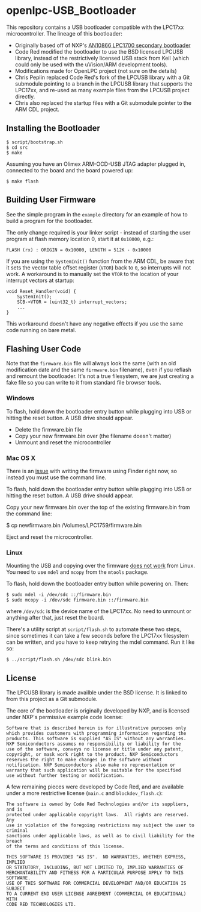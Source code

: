 openlpc-USB_Bootloader
======================

This repository contains a USB bootloader compatible with the LPC17xx
microcontroller. The lineage of this bootloader:

* Originally based off of NXP's [AN10866 LPC1700 secondary
  bootloader](http://www.lpcware.com/content/nxpfile/an10866-lpc1700-secondary-usb-bootloader)
* Code Red modified the bootloader to use the BSD licensed LPCUSB library,
  instead of the restrictively licensed USB stack from Keil (which could only be
  used with the uVision/ARM development tools).
* Modifications made for OpenLPC project (not sure on the details)
* Chris Peplin replaced Code Red's fork of the LPCUSB library with a Git
  submodule pointing to a branch in the LPCUSB library that supports the
  LPC17xx, and re-used as many example files from the LPCUSB project directly.
* Chris also replaced the startup files with a Git submodule pointer to the ARM
  CDL project.

## Installing the Bootloader

    $ script/bootstrap.sh
    $ cd src
    $ make

Assuming you have an Olimex ARM-OCD-USB JTAG adapter plugged in, connected to
the board and the board powered up:

    $ make flash

## Building User Firmware

See the simple program in the `example` directory for an example of how to build
a program for the bootloader.

The only change required is your linker script - instead of starting the user
program at flash memory location 0, start it at `0x10000`, e.g.:

    FLASH (rx) : ORIGIN = 0x10000, LENGTH = 512K - 0x10000

If you are using the `SystemInit()` function from the ARM CDL, be aware that it
sets the vector table offset register (`VTOR`) back to `0`, so interrupts will
not work. A workaround is to manually set the `VTOR` to the location of your
interrupt vectors at startup:

    void Reset_Handler(void) {
        SystemInit();
        SCB->VTOR = (uint32_t) interrupt_vectors;
        ...
    }

This workaround doesn't have any negative effects if you use the same code
running on bare metal.

## Flashing User Code

Note that the `firmware.bin` file will always look the same (with an old
modification date and the same `firmware.bin` filename), even if you reflash and
remount the bootloader. It's not a true filesystem, we are just creating a fake
file so you can write to it from standard file browser tools.

### Windows

To flash, hold down the bootloader entry button while plugging into USB or
hitting the reset button. A USB drive should appear.

* Delete the firmware.bin file
* Copy your new firmware.bin over (the filename doesn't matter)
* Unmount and reset the microcontroller

### Mac OS X

There is an [issue](https://github.com/openxc/openlpc-USB_Bootloader/issues/6)
with writing the firmware using Finder right now, so instead you must use the
command line.

To flash, hold down the bootloader entry button while plugging into USB or
hitting the reset button. A USB drive should appear.

Copy your new firmware.bin over the top of the existing firmware.bin from the
command line:

  $ cp newfirmware.bin /Volumes/LPC1759/firmware.bin

Eject and reset the microcontroller.

### Linux

Mounting the USB and copying over the firmware [does not
work](http://dangerousprototypes.com/docs/LPC_ARM_quick_start#Bootloaders) from
Linux. You need to use `mdel` and `mcopy` from the `mtools` package.

To flash, hold down the bootloader entry button while powering on. Then:

    $ sudo mdel -i /dev/sdc ::/firmware.bin
    $ sudo mcopy -i /dev/sdc firmware.bin ::/firmware.bin

where `/dev/sdc` is the device name of the LPC17xx. No need to unmount or
anything after that, just reset the board.

There's a utility script at `script/flash.sh` to automate these two steps,
since sometimes it can take a few seconds before the LPC17xx filesystem can be
written, and you have to keep retrying the mdel command. Run it like so:

    $ ../script/flash.sh /dev/sdc blink.bin

## License

The LPCUSB library is made availble under the BSD license. It is linked to from
this project as a Git submodule.

The core of the bootloader is originally developed by NXP, and is licensed under
NXP's permissive example code license:

    Software that is described herein is for illustrative purposes only
    which provides customers with programming information regarding the
    products. This software is supplied "AS IS" without any warranties.
    NXP Semiconductors assumes no responsibility or liability for the
    use of the software, conveys no license or title under any patent,
    copyright, or mask work right to the product. NXP Semiconductors
    reserves the right to make changes in the software without
    notification. NXP Semiconductors also make no representation or
    warranty that such application will be suitable for the specified
    use without further testing or modification.

A few remaining pieces were developed by Code Red, and are available under a
more restrictive license (`main.c` and `blockdev_flash.c`):

    The software is owned by Code Red Technologies and/or its suppliers, and is
    protected under applicable copyright laws.  All rights are reserved.  Any
    use in violation of the foregoing restrictions may subject the user to criminal
    sanctions under applicable laws, as well as to civil liability for the breach
    of the terms and conditions of this license.

    THIS SOFTWARE IS PROVIDED "AS IS".  NO WARRANTIES, WHETHER EXPRESS, IMPLIED
    OR STATUTORY, INCLUDING, BUT NOT LIMITED TO, IMPLIED WARRANTIES OF
    MERCHANTABILITY AND FITNESS FOR A PARTICULAR PURPOSE APPLY TO THIS SOFTWARE.
    USE OF THIS SOFTWARE FOR COMMERCIAL DEVELOPMENT AND/OR EDUCATION IS SUBJECT
    TO A CURRENT END USER LICENSE AGREEMENT (COMMERCIAL OR EDUCATIONAL) WITH
    CODE RED TECHNOLOGIES LTD.
